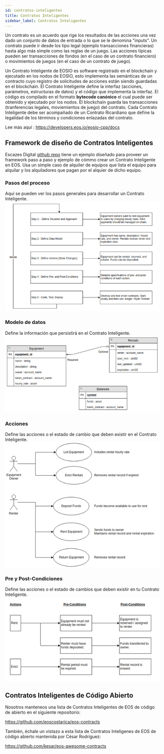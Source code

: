 ```yaml
---
id: contratos-inteligentes
title: Contratos Inteligentes
sidebar_label: Contratos Inteligentes
---
```


Un contrato es un acuerdo que rige los resultados de las acciones una vez dado un conjunto de datos de entrada o lo que se le denomina "inputs". Un contrato puede ir desde los tipo legal (ejemplo transacciones financieras) hasta algo más simple como las reglas de un juego. Las acciones típicas pueden ser transacciones de fondos (en el caso de un contrato financiero) o movimientos de juegos (en el caso de un contrato de juego).

Un Contrato Inteligente de EOSIO es software registrado en el blockchain y ejecutado en los nodos de EOSIO, esto implementa las semánticas de un contracto cuyo registro de solicitudes de acciones están siendo guardadas en el blockchain. El Contrato Inteligente define la interfaz (acciones, parámetros, estructuras de datos) y el código que implementa la interfaz. El código es compilado en el formato **bytecode canónico** el cual puede ser obtenido y ejecutado por los nodos. El blockchain guarda las transacciones (tranferencias legales, moviemientos de juego) del contrato. Cada Contrato Inteligente debe ser acompañado de un Contrato Ricardiano que define la legalidad de los términos y condiciones enlazadas del contrato.

Lee más aquí : https://developers.eos.io/eosio-cpp/docs

## Framework de diseño de Contratos Inteligentes

Escazes Digital [github repo](https://github.com/digital-scarcity/equiprental) tiene un ejemplo diseñado para proveer un framework paso a paso y ejemplo de cómmo crear un Contrato Inteligente en EOS. Usa un simple caso de alquiler de equipos que lista el equipo para alquilar y los alquiladores que pagan por el alquier de dicho equipo.

### Pasos del proceso

Aquí se pueden ver los pasos generales para desarrollar un Contrato Inteligente.
![alt text](/img/contracts/steps.png "Steps")

### Modelo de datos

Define la información que persistirá en el Contrato Inteligente.
![alt text](/img/contracts/datamodel.png "Data Model")

### Acciones

Define las acciones o el estado de cambio que deben existir en el Contrato Inteligente.
![alt text](/img/contracts/actions.png "Actions")

### Pre y Post-Condiciones

Define las acciones o el estado de cambios que deben existir en tu Contrato Inteligente.
![alt text](/img/contracts/prepostconditions.png "Pre- and Post-Conditions")

## Contratos Inteligentes de Código Abierto

Nosotros manteneos una lista de Contratos Inteligentes de EOS de código de abierto en el siguiente repositorio:

https://github.com/eoscostarica/eos-contracts

También, échale un vistazo a esta lista de Contratos Inteligenes de EOS de código abierto mantenida por César Rodríguez:

https://github.com/kesar/eos-awesome-contracts
